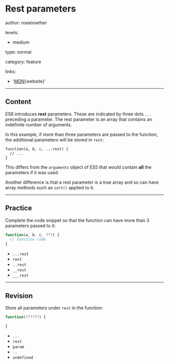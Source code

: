 # Rest parameters
author: rosielowther

levels:

  - medium

type: normal

category: feature

links:
  
  - '[MDN](https://developer.mozilla.org/en-US/docs/Web/JavaScript/Reference/Functions/rest_parameters){website}'
  
---
## Content

ES6 introduces **rest** parameters. These are indicated by three dots `...` preceding a parameter. The rest parameter is an array that contains an indefinite number of arguments.

In this example, if more than three parameters are passed to the function, the additional parameters will be stored in `rest`:
```
function(a, b, c, ...rest) {
  // ...
}
```
This differs from the `arguments` object of ES5 that would contain **all** the parameters if it was used.

Another difference is that a rest parameter is a true array and so can have array methods such as `sort()` applied to it.

---
## Practice

Complete the code snippet so that the function can have more than 3 parameters passed to it:

```javascript
function(a, b, c, ???) {
  // function code
}
```
* `...rest`
* `rest`
* `..rest`
* `__rest` 
* `___rest`

---
## Revision

Store all parameters under `rest` in the function:
```javascript
function(??????) {

}

```


* `...`
* `rest`
* `param`
* `..`
* `undefined`
